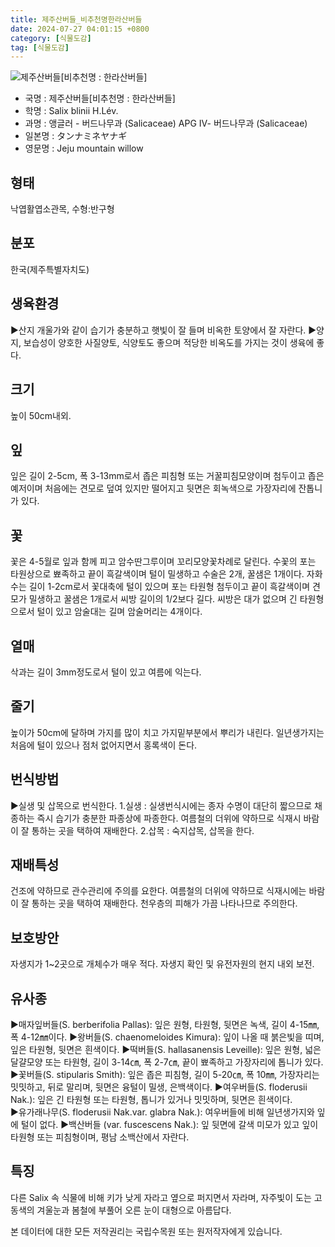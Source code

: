 ```yaml
---
title: 제주산버들_비추천명한라산버들
date: 2024-07-27 04:01:15 +0800
category: [식물도감]
tag: [식물도감]
---
```




![제주산버들[비추천명 : 한라산버들]](/fileUpload/plants/basic/Salicaceae/Salix/16803/16803_20160726150421415files_th2.jpg)
- 국명 : 제주산버들[비추천명 : 한라산버들]
- 학명 : Salix blinii H.Lév.
- 과명 : 앵글러 - 버드나무과 (Salicaceae) APG Ⅳ- 버드나무과 (Salicaceae)
- 일본명 : タンナミネヤナギ
- 영문명 : Jeju mountain willow


## 형태
낙엽활엽소관목, 수형:반구형
## 분포
한국(제주특별자치도) 
## 생육환경
▶산지 개울가와 같이 습기가 충분하고 햇빛이 잘 들며 비옥한 토양에서 잘 자란다.▶양지, 보습성이 양호한 사질양토, 식양토도 좋으며 적당한 비옥도를 가지는 것이 생육에 좋다.
## 크기
높이 50cm내외.
## 잎
잎은 길이 2-5cm, 폭 3-13mm로서 좁은 피침형 또는 거꿀피침모양이며 첨두이고 좁은 예저이며 처음에는 견모로 덮여 있지만 떨어지고 뒷면은 회녹색으로 가장자리에 잔톱니가 있다.
## 꽃
꽃은 4-5월로 잎과 함께 피고 암수딴그루이며 꼬리모양꽃차례로 달린다. 수꽃의 포는 타원상으로 뾰족하고 끝이 흑갈색이며 털이 밀생하고 수술은 2개, 꿀샘은 1개이다. 자화수는 길이 1-2cm로서 꽃대축에 털이 있으며 포는 타원형 첨두이고 끝이 흑갈색이며 견모가 밀생하고 꿀샘은 1개로서 씨방 길이의 1/2보다 길다. 씨방은 대가 없으며 긴 타원형으로서 털이 있고 암술대는 길며 암술머리는 4개이다.
## 열매
삭과는 길이 3mm정도로서 털이 있고 여름에 익는다.
## 줄기
높이가 50cm에 달하며 가지를 많이 치고 가지밑부분에서 뿌리가 내린다. 일년생가지는 처음에 털이 있으나 점처 없어지면서 홍록색이 돈다.
## 번식방법
▶실생 및 삽목으로 번식한다. 1.실생 : 실생번식시에는 종자 수명이 대단히 짧으므로 채종하는 즉시 습기가 충분한 파종상에 파종한다. 여름철의 더위에 약하므로 식재시 바람이 잘 통하는 곳을 택하여 재배한다. 2.삽목 : 숙지삽목, 삽목을 한다.
## 재배특성
건조에 약하므로 관수관리에 주의를 요한다. 여름철의 더위에 약하므로 식재시에는 바람이 잘 통하는 곳을 택하여 재배한다. 천우층의 피해가 가끔 나타나므로 주의한다.
## 보호방안
자생지가 1~2곳으로 개체수가 매우 적다. 자생지 확인 및 유전자원의 현지 내외 보전.
## 유사종
▶매자잎버들(S. berberifolia Pallas): 잎은 원형, 타원형, 뒷면은 녹색, 길이 4-15㎜, 폭 4-12㎜이다. ▶왕버들(S. chaenomeloides Kimura): 잎이 나올 때 붉은빛을 띠며, 잎은 타원형, 뒷면은 흰색이다. ▶떡버들(S. hallasanensis Leveille): 잎은 원형, 넓은 달걀모양 또는 타원형, 길이 3-14㎝, 폭 2-7㎝, 끝이 뾰족하고 가장자리에 톱니가 있다. ▶꽃버들(S. stipularis Smith): 잎은 좁은 피침형, 길이 5-20㎝, 폭 10㎜, 가장자리는 밋밋하고, 뒤로 말리며, 뒷면은 융털이 밀생, 은백색이다. ▶여우버들(S. floderusii Nak.): 잎은 긴 타원형 또는 타원형, 톱니가 있거나 밋밋하며, 뒷면은 흰색이다.    ▶유가래나무(S. floderusii Nak.var. glabra Nak.):  여우버들에 비해 일년생가지와 잎에 털이 없다. ▶백산버들 (var. fuscescens Nak.): 잎 뒷면에 갈색 미모가 있고 잎이 타원형 또는 피침형이며, 평남 소백산에서 자란다.
## 특징
다른 Salix 속 식물에 비해 키가 낮게 자라고 옆으로 퍼지면서 자라며, 자주빛이 도는 고동색의 겨울눈과 봄철에 부풀어 오른 눈이 대형으로 아름답다.






본 데이터에 대한 모든 저작권리는 국립수목원 또는 원저작자에게 있습니다.
